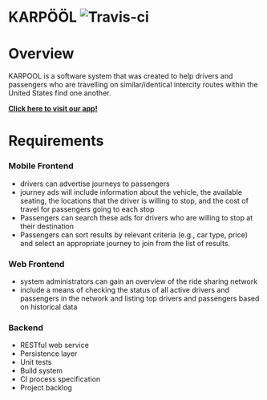 # KARPÖÖL ![Travis-ci](https://travis-ci.com/ECSE321-Fall2018/t14.svg?token=GZjL5n7oSgTkjMWgPevs&branch=master)

# Overview

KARPOOL is a software system that was created to help drivers and passengers who are travelling on
similar/identical intercity routes within the United States find one another.

**[Click here to visit our app!](https://karpool-spring-14.herokuapp.com/)** 



# Requirements

### Mobile Frontend
* drivers can advertise journeys to passengers
* journey ads will include
information about the vehicle, the available seating, the locations that the driver is willing to stop, and the
cost of travel for passengers going to each stop
* Passengers can search these ads for drivers who are willing to stop at their destination
* Passengers can
sort results by relevant criteria (e.g., car type, price) and select an appropriate journey to join from the list
of results.

### Web Frontend
* system administrators can gain an overview of the ride sharing network
* include a means of checking the status of all active drivers and passengers in the
network and listing top drivers and passengers based on historical data

### Backend
* RESTful web service
* Persistence layer
* Unit tests
* Build system
* CI process specification
* Project backlog

